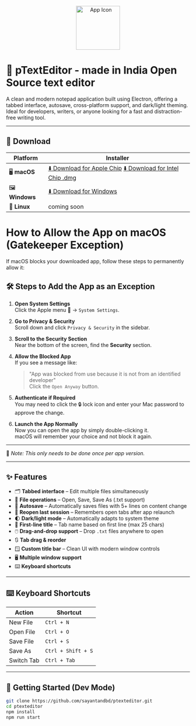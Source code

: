 <p align="center">
  <img src="https://i.ibb.co/CsPQm18Q/icon.png" alt="App Icon" width="120" height="120" />
</p>


# 📝 pTextEditor - made in India Open Source text editor 

A clean and modern notepad application built using Electron, offering a tabbed interface, autosave, cross-platform support, and dark/light theming. Ideal for developers, writers, or anyone looking for a fast and distraction-free writing tool.

---

## 🚀 Download

| Platform | Installer |
|----------|-----------|
| 🖥️ **macOS** | [⬇️ Download for Apple Chip](https://github.com/sayantandbd/ptexteditor/releases/download/v0.0.2-alpha/PtextEditor-0.0.2-arm64.dmg) [⬇️ Download for Intel Chip .dmg](https://github.com/sayantandbd/ptexteditor/releases/download/v0.0.2-alpha/PtextEditor-0.0.2.dmg) |
| 🖼️ **Windows** |  [⬇️ Download for Windows](https://github.com/sayantandbd/ptexteditor/releases/download/v0.0.2-alpha/PtextEditor.Setup.0.0.2.exe) |
| 🐧 **Linux** | coming soon |

# How to Allow the App on macOS (Gatekeeper Exception)

If macOS blocks your downloaded app, follow these steps to permanently allow it:

## 🛠 Steps to Add the App as an Exception

1. **Open System Settings**  
   Click the Apple menu  → `System Settings`.

2. **Go to Privacy & Security**  
   Scroll down and click `Privacy & Security` in the sidebar.

3. **Scroll to the Security Section**  
   Near the bottom of the screen, find the **Security** section.

4. **Allow the Blocked App**  
   If you see a message like:  
   > "App was blocked from use because it is not from an identified developer"  
   Click the `Open Anyway` button.

5. **Authenticate if Required**  
   You may need to click the 🔒 lock icon and enter your Mac password to approve the change.

6. **Launch the App Normally**  
   Now you can open the app by simply double-clicking it.  
   macOS will remember your choice and not block it again.

---

📌 _Note: This only needs to be done once per app version._


---

## ✨ Features

- 🗂️ **Tabbed interface** – Edit multiple files simultaneously
- 💾 **File operations** – Open, Save, Save As (.txt support)
- 🧠 **Autosave** – Automatically saves files with 5+ lines on content change
- 🔁 **Reopen last session** – Remembers open tabs after app relaunch
- 🌓 **Dark/light mode** – Automatically adapts to system theme
- 📄 **First-line title** – Tab name based on first line (max 25 chars)
- 🖱️ **Drag-and-drop support** – Drop `.txt` files anywhere to open
- 🔃 **Tab drag & reorder**
- 🪟 **Custom title bar** – Clean UI with modern window controls
- 🖥️ **Multiple window support**
- ⌨️ **Keyboard shortcuts**

---

## ⌨️ Keyboard Shortcuts

| Action         | Shortcut           |
|----------------|--------------------|
| New File       | `Ctrl + N`         |
| Open File      | `Ctrl + O`         |
| Save File      | `Ctrl + S`         |
| Save As        | `Ctrl + Shift + S` |
| Switch Tab     | `Ctrl + Tab`       |

---

## 🧰 Getting Started (Dev Mode)

```bash
git clone https://github.com/sayantandbd/ptexteditor.git
cd ptexteditor
npm install
npm run start
